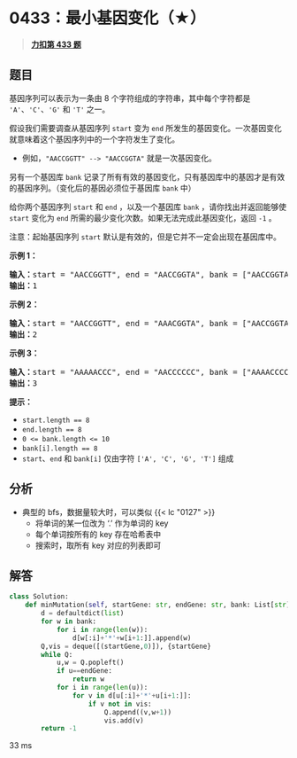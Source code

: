 # 0433：最小基因变化（★）


> <u>**[力扣第 433 题](https://leetcode.cn/problems/minimum-genetic-mutation/)**</u>

## 题目

<p>基因序列可以表示为一条由 8 个字符组成的字符串，其中每个字符都是 <code>'A'</code>、<code>'C'</code>、<code>'G'</code> 和 <code>'T'</code> 之一。</p>

<p>假设我们需要调查从基因序列 <code>start</code> 变为 <code>end</code> 所发生的基因变化。一次基因变化就意味着这个基因序列中的一个字符发生了变化。</p>

<ul>
<li>例如，<code>"AACCGGTT" --&gt; "AACCGGTA"</code> 就是一次基因变化。</li>
</ul>

<p>另有一个基因库 <code>bank</code> 记录了所有有效的基因变化，只有基因库中的基因才是有效的基因序列。（变化后的基因必须位于基因库 <code>bank</code> 中）</p>

<p>给你两个基因序列 <code>start</code> 和 <code>end</code> ，以及一个基因库 <code>bank</code> ，请你找出并返回能够使 <code>start</code> 变化为 <code>end</code> 所需的最少变化次数。如果无法完成此基因变化，返回 <code>-1</code> 。</p>

<p>注意：起始基因序列 <code>start</code> 默认是有效的，但是它并不一定会出现在基因库中。</p>



<p><strong>示例 1：</strong></p>

<pre>
<strong>输入：</strong>start = "AACCGGTT", end = "AACCGGTA", bank = ["AACCGGTA"]
<strong>输出：</strong>1
</pre>

<p><strong>示例 2：</strong></p>

<pre>
<strong>输入：</strong>start = "AACCGGTT", end = "AAACGGTA", bank = ["AACCGGTA","AACCGCTA","AAACGGTA"]
<strong>输出：</strong>2
</pre>

<p><strong>示例 3：</strong></p>

<pre>
<strong>输入：</strong>start = "AAAAACCC", end = "AACCCCCC", bank = ["AAAACCCC","AAACCCCC","AACCCCCC"]
<strong>输出：</strong>3
</pre>



<p><strong>提示：</strong></p>

<ul>
<li><code>start.length == 8</code></li>
<li><code>end.length == 8</code></li>
<li><code>0 &lt;= bank.length &lt;= 10</code></li>
<li><code>bank[i].length == 8</code></li>
<li><code>start</code>、<code>end</code> 和 <code>bank[i]</code> 仅由字符 <code>['A', 'C', 'G', 'T']</code> 组成</li>
</ul>


## 分析

- 典型的 bfs，数据量较大时，可以类似 {{< lc "0127" >}}
	- 将单词的某一位改为 ‘.’ 作为单词的 key
	- 每个单词按所有的 key 存在哈希表中
	- 搜索时，取所有 key 对应的列表即可
## 解答


```python
class Solution:
    def minMutation(self, startGene: str, endGene: str, bank: List[str]) -> int:
        d = defaultdict(list)
        for w in bank:
            for i in range(len(w)):
                d[w[:i]+'*'+w[i+1:]].append(w)
        Q,vis = deque([(startGene,0)]), {startGene}
        while Q:
            u,w = Q.popleft()
            if u==endGene:
                return w
            for i in range(len(u)):
                for v in d[u[:i]+'*'+u[i+1:]]:
                    if v not in vis:
                        Q.append((v,w+1))
                        vis.add(v)
        return -1
```
33 ms
